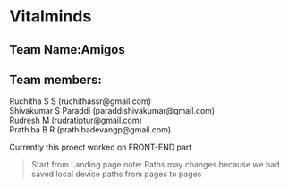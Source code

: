 <h1>Vitalminds</h1>
<h2>Team Name:Amigos</h2>
<h2>Team members:</h2>
Ruchitha S S (ruchithassr@gmail.com) <br>
Shivakumar S Paraddi (paraddishivakumar@gmail.com) <br>
Rudresh M (rudratiptur@gmail.com) <br>
Prathiba B R (prathibadevangp@gmail.com) <br>

Currently this proect worked on FRONT-END part

>Start from Landing page
>note:
Paths may changes because we had saved local device paths from pages to pages 
